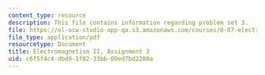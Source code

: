 ```yaml
---
content_type: resource
description: This file contains information regarding problem set 3.
file: https://ol-ocw-studio-app-qa.s3.amazonaws.com/courses/8-07-electromagnetism-ii-fall-2012/c6f5f4c4dbd91f0233bb09ed7bd2280a_MIT8_07F12_pset03.pdf
file_type: application/pdf
resourcetype: Document
title: Electromagnetism II, Assignment 3
uid: c6f5f4c4-dbd9-1f02-33bb-09ed7bd2280a
---
```

